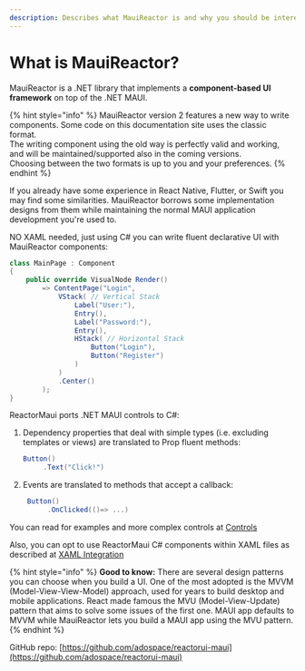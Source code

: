 ```yaml
---
description: Describes what MauiReactor is and why you should be interested
---
```


# What is MauiReactor?

MauiReactor is a .NET library that implements a **component-based UI framework** on top of the .NET MAUI.

{% hint style="info" %}
MauiReactor version 2 features a new way to write components.  Some code on this documentation site uses the classic format.\
The writing component using the old way is perfectly valid and working, and will be maintained/supported also in the coming versions.\
Choosing between the two formats is up to you and your preferences.
{% endhint %}

If you already have some experience in React Native, Flutter, or Swift you may find some similarities. MauiReactor borrows some implementation designs from them while maintaining the normal MAUI application development you're used to.

NO XAML needed, just using C# you can write fluent declarative UI with MauiReactor components:

```csharp
class MainPage : Component
{
    public override VisualNode Render()
        => ContentPage("Login",
            VStack( // Vertical Stack
                Label("User:"),
                Entry(),
                Label("Password:"),
                Entry(),
                HStack( // Horizontal Stack
                    Button("Login"),
                    Button("Register")
                )
            )
            .Center()
        );
}
```

ReactorMaui ports .NET MAUI controls to C#:

1.  Dependency properties that deal with simple types (i.e. excluding templates or views) are translated to Prop fluent methods:

    ```csharp
    Button()
         .Text("Click!")
    ```
2.  Events are translated to methods that accept a callback:

    ```csharp
     Button()
          .OnClicked(()=> ...)
    ```

You can read for examples and more complex controls at [Controls](https://adospace.gitbook.io/mauireactor/components/controls)

Also, you can opt to use ReactorMaui C# components within XAML files as described at [XAML Integration](https://adospace.gitbook.io/mauireactor/components/xaml-integration)

{% hint style="info" %}
**Good to know:** There are several design patterns you can choose when you build a UI. One of the most adopted is the MVVM (Model-View-View-Model) approach, used for years to build desktop and mobile applications. React made famous the MVU (Model-View-Update) pattern that aims to solve some issues of the first one. MAUI app defaults to MVVM while MauiReactor lets you build a MAUI app using the MVU pattern.
{% endhint %}

GitHub repo: [https://github.com/adospace/reactorui-maui](https://github.com/adospace/reactorui-maui)
